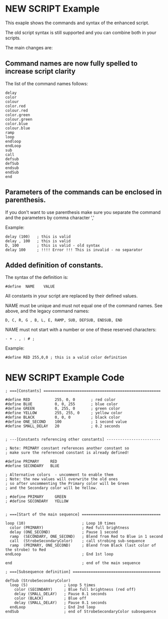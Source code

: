 # NEW SCRIPT Example

This exaple shows the commands and syntax of the enhanced script.

The old script syntax is still supported and you can combine both in your scripts.

The main changes are:

## Command names are now fully spelled to increase script clarity

The list of the command names follows:

```
delay
color
colour
color.red
colour.red
color.green
colour.green
color.blue
colour.blue
ramp
loop
endloop
endLoop
sub
call
defsub
defSub
endsub
endSub
end
```

## Parameters of the commands can be enclosed in parenthesis. 

If you don't want to use parenthesis make sure you separate the command and the parameters by comma character ','

Example:

```
delay (100)   ; this is valid
delay , 100   ; this is valid
D, 100        ; this is valid - old syntax
delay 100     ; !!!! Error !!! This is invalid - no separator
```

## Added definition of constants. 

The syntax of the definition is:

```
#define  NAME    VALUE
```

All constants in your script are replaced by their defined values.

NAME must be unique and must not equal one of the command names. See above, and the legacy command names: 

```
D, C, R, G , B, L, E, RAMP, SUB, DEFSUB, ENDSUB, END
```

NAME must not start with a number or one of these reserved characters:  

```
- + . , : # ;
```

Example:

```
#define RED 255,0,0 ; this is a valid color definition
```

# NEW SCRIPT Example Code

```
; ===[Constants] ====================================================

#define RED           255, 0, 0       ; red color
#define BLUE          0, 0, 255       ; blue color
#define GREEN         0, 255, 0       ; green color
#define YELLOW        255, 255, 0     ; yellow color
#define BLACK         0, 0, 0         ; black color
#define ONE_SECOND    100             ; 1 second value
#define SMALL_DELAY   20              ; 0.2 seconds


; ---[Constants referencing other constants] ------------------------

; Note: PRIMARY constant references another constant so 
; make sure the referenced constant is already defined!

#define PRIMARY     RED
#define SECONDARY   BLUE

; Alternative colors  - uncomment to enable them
; Note: the new values will overwrite the old ones
; so after uncommenting the Primary color will be Green
; and the Secondary color will be Yellow.

; #define PRIMARY     GREEN
; #define SECONDARY   YELLOW


; ===[Start of the main sequence] ===================================

loop (10)                         ; Loop 10 times
  color (PRIMARY)                 ; Red full brightness
  delay (ONE_SECOND)              ; Pause 1 second
  ramp  (SECONDARY, ONE_SECOND)   ; Blend from Red to Blue in 1 second
  call  (StrobeSecondaryColor)    ; call strobing sub-sequence
  ramp  (PRIMARY, ONE_SECOND)     ; Blend from Black (last color of the strobe) to Red
endLoop                           ; End 1st loop

end                               ; end of the main sequence

; ===[Subsequence definition] =======================================

defSub (StrobeSecondaryColor)
  loop (5)                ; Loop 5 times
    color (SECONDARY)     ; Blue full brightness (red off)
    delay (SMALL_DELAY)   ; Pause 0.1 seconds
    color (BLACK)         ; Blue off
    delay (SMALL_DELAY)   ; Pause 0.1 seconds
  endLoop                 ; End 2nd loop
endSub                    ; end of StrobeSecondaryColor subsequence

```
